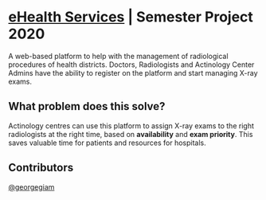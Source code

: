 # [eHealth Services](https://github.com/KostasXikis) | Semester Project 2020

A web-based platform to help with the management of radiological procedures of health districts.
Doctors, Radiologists and Actinology Center Admins have the ability to register on the platform and start managing X-ray exams.

## What problem does this solve?

Actinology centres can use this platform to assign X-ray exams to the right radiologists at the right time, based on **availability** and **exam priority**. This saves valuable time for patients and resources for hospitals.

## Contributors

[@georgegiam](https://github.com/georgegiam)
